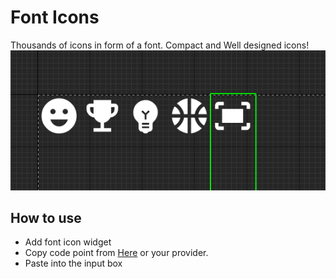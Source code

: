 # Font Icons
Thousands of icons in form of a font. Compact and Well designed icons!
![](./FontIcons.png)
## How to use
- Add font icon widget
- Copy code point from [Here](https://fonts.google.com/icons) or your provider.
- Paste into the input box